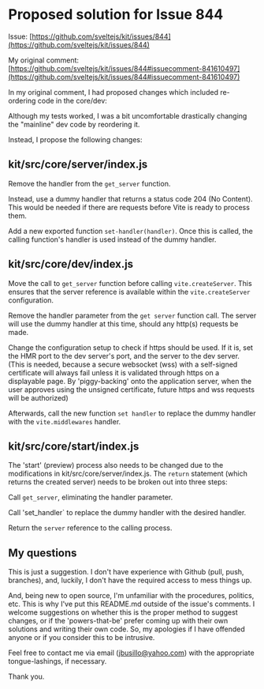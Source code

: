 # Proposed solution for Issue 844

Issue:      [https://github.com/sveltejs/kit/issues/844](https://github.com/sveltejs/kit/issues/844)

My original comment: [https://github.com/sveltejs/kit/issues/844#issuecomment-841610497](https://github.com/sveltejs/kit/issues/844#issuecomment-841610497)

In my original comment, I had proposed changes which included re-ordering code in the core/dev:

Although my tests worked, I was a bit uncomfortable drastically changing the "mainline" dev code by reordering it.

Instead, I propose the following changes:

## kit/src/core/server/index.js
Remove the handler from the `get_server` function.
    
Instead, use a dummy handler that returns a status code 204 (No Content).  This would be needed if there are requests before Vite is ready to process them.

Add a new exported function `set-handler(handler)`.  Once this is called, the calling function's handler is used instead of the dummy handler.

## kit/src/core/dev/index.js

 Move the call to `get_server` function before calling `vite.createServer`.  This ensures that the server reference is available within the `vite.createServer` configuration.

 Remove the handler parameter from the `get server` function call.  The server will use the dummy handler at this time, should any http(s) requests be made.

 Change the configuration setup to check if https should be used.  If it is, set the HMR port to the dev server's port, and the server to the dev server.  (This is needed, because a secure websocket (wss) with a self-signed certificate will always fail unless it is validated through https on a displayable page.  By 'piggy-backing' onto the application server, when the user approves using the unsigned certificate, future https and wss requests will be authorized)

 Afterwards, call the new function `set handler` to replace the dummy handler with the `vite.middlewares` handler.

## kit/src/core/start/index.js

The 'start' (preview) process also needs to be changed due to the modifications in kit/src/core/server/index.js.  The `return` statement (which returns the created server) needs to be broken out into three steps:

Call `get_server`, eliminating the handler parameter.

Call 'set_handler` to replace the dummy handler with the desired handler.

Return the `server` reference to the calling process.

## My questions

This is just a suggestion.  I don't have experience with Github (pull, push, branches), and, luckily, I don't have the required access to mess things up.

And, being new to open source, I'm unfamiliar with the procedures, politics, etc.  This is why I've put this README.md outside of the issue's comments.  I welcome suggestions on whether this is the proper method to suggest changes, or if the 'powers-that-be' prefer coming up with their own solutions and writing their own code.  So, my apologies if I have offended anyone or if you consider this to be intrusive.

Feel free to contact me via email (jbusillo@yahoo.com) with the appropriate tongue-lashings, if necessary.

Thank you.
